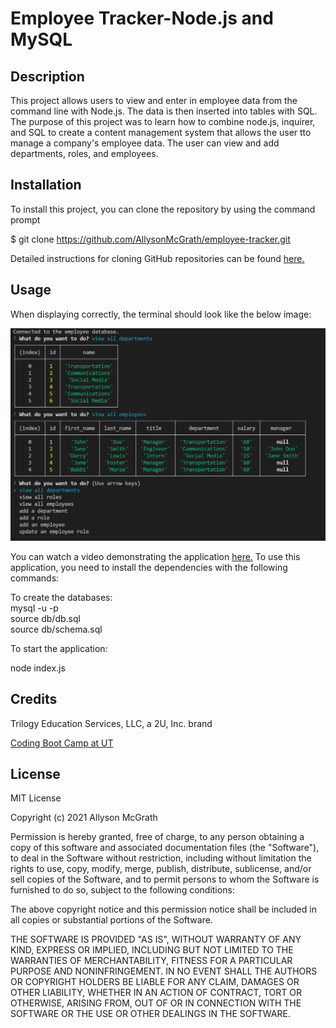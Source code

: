 # Employee Tracker-Node.js and MySQL

## Description

This project allows users to view and enter in employee data from the command line with Node.js. The data is then inserted into tables with SQL. The purpose of this project was to learn how to combine node.js, inquirer, and SQL to create a content management system that allows the user tto manage a company's employee data. The user can view and add departments, roles, and employees.


## Installation

To install this project, you can clone the repository by using the command prompt

$ git clone https://github.com/AllysonMcGrath/employee-tracker.git

Detailed instructions for cloning GitHub repositories can be found [here.](https://docs.github.com/en/github/creating-cloning-and-archiving-repositories/cloning-a-repository-from-github/cloning-a-repository)



## Usage

When displaying correctly, the terminal should look like the below image:

![Command line with question prompts](/assets/employeetracker.JPG)

You can watch a video demonstrating the application [here.](https://watch.screencastify.com/v/LxMhpxl17KUOzy79MJh4)
To use this application, you need to install the dependencies with the following commands:

To create the databases:<br/>
mysql -u <username> -p <password><br/>
source db/db.sql<br/>
source db/schema.sql<br/>

To start the application:

node index.js
  

## Credits

Trilogy Education Services, LLC, a 2U, Inc. brand

[Coding Boot Camp at UT](https://github.com/the-Coding-Boot-Camp-at-UT)



## License

MIT License

Copyright (c) 2021 Allyson McGrath

Permission is hereby granted, free of charge, to any person obtaining a copy
of this software and associated documentation files (the "Software"), to deal
in the Software without restriction, including without limitation the rights
to use, copy, modify, merge, publish, distribute, sublicense, and/or sell
copies of the Software, and to permit persons to whom the Software is
furnished to do so, subject to the following conditions:

The above copyright notice and this permission notice shall be included in all
copies or substantial portions of the Software.

THE SOFTWARE IS PROVIDED "AS IS", WITHOUT WARRANTY OF ANY KIND, EXPRESS OR
IMPLIED, INCLUDING BUT NOT LIMITED TO THE WARRANTIES OF MERCHANTABILITY,
FITNESS FOR A PARTICULAR PURPOSE AND NONINFRINGEMENT. IN NO EVENT SHALL THE
AUTHORS OR COPYRIGHT HOLDERS BE LIABLE FOR ANY CLAIM, DAMAGES OR OTHER
LIABILITY, WHETHER IN AN ACTION OF CONTRACT, TORT OR OTHERWISE, ARISING FROM,
OUT OF OR IN CONNECTION WITH THE SOFTWARE OR THE USE OR OTHER DEALINGS IN THE
SOFTWARE.

